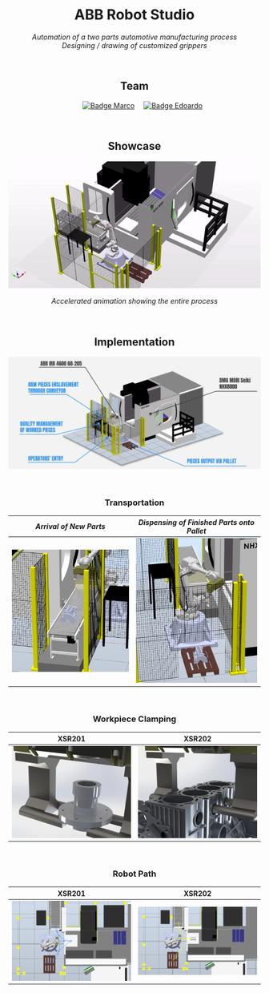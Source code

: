 
<div align = center>


# ABB Robot Studio

*Automation of a two parts automotive manufacturing process* <br>
*Designing / drawing of customized grippers*

<br>


## Team
  
[![Badge Marco]][Marco] 
[![Badge Edoardo]][Edoardo]

<br>

## Showcase

![Showcase]

*Accelerated animation showing the entire process*


<br>

## Implementation

![Overview]

<br>

### Transportation

 *Arrival of New Parts* | *Dispensing of Finished Parts onto Pallet*
:----------------------:|:------------------------------------------:
       ![Conveyor]      |                 ![Pallet]


<br>

### Workpiece Clamping

   XSR201    |    XSR202
:-----------:|:-------------:
 ![Clamp 201] | ![Clamp 202]

<br>

### Robot Path

   XSR201    |    XSR202
:-----------:|:------------:
 ![Path 201] | ![Path 202]

</div>


<!----------------------------------------------------------------------------->

[Edoardo]: https://github.com/EdoGitMira
[Marco]: https://github.com/marco-milanesi


<!----------------------------------{ Images }--------------------------------->

[Overview]: Resources/Overview.png
[Showcase]: Resources/Showcase.gif
[Conveyor]: Resources/Conveyor.png
[Pallet]: Resources/Pallet.png

[Clamp 201]: Resources/XSR201/Clamp.JPG
[Path 201]: Resources/XSR201/Path.png

[Clamp 202]: Resources/XSR202/Clamp.JPG
[Path 202]: Resources/XSR202/Path.png

<!---------------------------------{ Badges }---------------------------------->

[Badge Marco]: https://img.shields.io/badge/Marco_Milanesi-4776c1?style=for-the-badge
[Badge Edoardo]: https://img.shields.io/badge/Edoardo_Mirandola-8a61c7?style=for-the-badge


